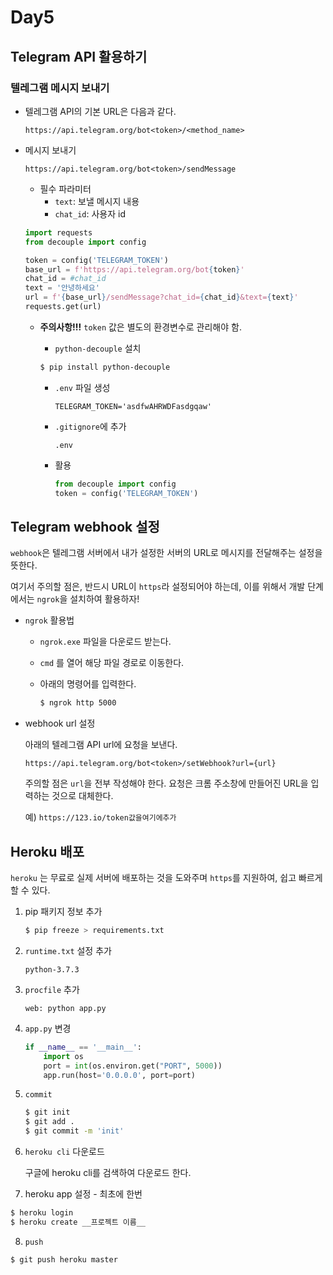# Day5

## Telegram API 활용하기

### 텔레그램 메시지 보내기

* 텔레그램 API의 기본 URL은 다음과 같다.

  ```
  https://api.telegram.org/bot<token>/<method_name>
  ```

* 메시지 보내기

  ```
  https://api.telegram.org/bot<token>/sendMessage
  ```

  * 필수 파라미터
    * `text`: 보낼 메시지 내용
    * `chat_id`: 사용자 id

  ```python
  import requests
  from decouple import config
  
  token = config('TELEGRAM_TOKEN')
  base_url = f'https://api.telegram.org/bot{token}'
  chat_id = #chat_id
  text = '안녕하세요'
  url = f'{base_url}/sendMessage?chat_id={chat_id}&text={text}'
  requests.get(url)
  ```

  * **주의사항!!!** `token` 값은 별도의 환경변수로 관리해야 함.

    * `python-decouple` 설치

    ```bash
    $ pip install python-decouple
    ```

    * `.env` 파일 생성

      ```
      TELEGRAM_TOKEN='asdfwAHRWDFasdgqaw'
      ```

    * `.gitignore`에 추가

      ```
      .env
      ```

    * 활용

      ```python
      from decouple import config
      token = config('TELEGRAM_TOKEN')
      ```

## Telegram webhook 설정

`webhook`은 텔레그램 서버에서 내가 설정한 서버의 URL로 메시지를 전달해주는 설정을 뜻한다.

여기서 주의할 점은, 반드시 URL이 `https`라 설정되어야 하는데, 이를 위해서 개발 단계에서는 `ngrok`을 설치하여 활용하자!

* `ngrok` 활용법

  * `ngrok.exe` 파일을 다운로드 받는다.

  * `cmd` 를 열어 해당 파일 경로로 이동한다.

  * 아래의 명령어를 입력한다.

    ```bash
    $ ngrok http 5000
    ```

* webhook url 설정

  아래의 텔레그램 API url에 요청을 보낸다.

  ```
  https://api.telegram.org/bot<token>/setWebhook?url={url}
  ```

  주의할 점은 `url`을 전부 작성해야 한다. 요청은 크롬 주소창에 만들어진 URL을 입력하는 것으로 대체한다.

  예) `https://123.io/token값을여기에추가` 



## Heroku 배포

`heroku` 는 무료로 실제 서버에 배포하는 것을 도와주며 `https`를 지원하여, 쉽고 빠르게 할 수 있다.

1. pip 패키지 정보 추가

   ```bash
   $ pip freeze > requirements.txt
   ```

2. `runtime.txt` 설정 추가

   ```
   python-3.7.3
   ```

3. `procfile` 추가

   ```
   web: python app.py
   ```

4. `app.py` 변경

   ```python
   if __name__ == '__main__':
       import os
       port = int(os.environ.get("PORT", 5000))
       app.run(host='0.0.0.0', port=port)
   ```

5. `commit` 

   ```bash
   $ git init
   $ git add .
   $ git commit -m 'init'
   ```

6. `heroku cli` 다운로드

   구글에 heroku cli를 검색하여 다운로드 한다.

7.  heroku app 설정 - 최초에 한번

   ```bash
   $ heroku login
   $ heroku create __프로젝트 이름__
   ```

8.  `push`

   ```bash
   $ git push heroku master
   ```